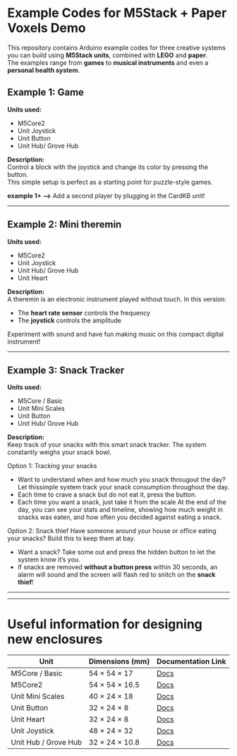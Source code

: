 # Example Codes for M5Stack + Paper Voxels Demo  
This repository contains Arduino example codes for three creative systems you can build using **M5Stack units**, combined with **LEGO** and **paper**.  
The examples range from **games** to **musical instruments** and even a **personal health system**.  

## Example 1: Game 
**Units used:**  
- M5Core2  
- Unit Joystick  
- Unit Button  
- Unit Hub/ Grove Hub  

**Description:**  
Control a block with the joystick and change its color by pressing the button.  
This simple setup is perfect as a starting point for puzzle-style games.  

**example 1+ -->** Add a second player by plugging in the CardKB unit!  

---
## Example 2: Mini theremin  
**Units used:**  
- M5Core2  
- Unit Joystick
- Unit Hub/ Grove Hub  
- Unit Heart  

**Description:**  
A theremin is an electronic instrument played without touch. In this version:  
- The **heart rate sensor** controls the frequency  
- The **joystick** controls the amplitude  

Experiment with sound and have fun making music on this compact digital instrument!  

---
## Example 3: Snack Tracker  
**Units used:**  
- M5Core / Basic 
- Unit Mini Scales  
- Unit Button
- Unit Hub/ Grove Hub  

**Description:**  
Keep track of your snacks with this smart snack tracker. The system constantly weighs your snack bowl.  

Option 1: Tracking your snacks
- Want to understand when and how much you snack througout the day? Let thissimple system track your snack consumption throughout the day.
- Each time to crave a snack but do not eat it, press the button.
- Each time you want a snack, just take it from the scale
At the end of the day, you can see your stats and timeline, showing how much weight in snacks was eaten, and how often you decided against eating a snack. 

Option 2: Snack thief
Have someone around your house or office eating your snacks? Build this to keep them at bay. 
- Want a snack? Take some out and press the hidden button to let the system know it’s you.  
- If snacks are removed **without a button press** within 30 seconds, an alarm will sound and the screen will flash red to snitch on the **snack thief**!  

---
---
# Useful information for designing new enclosures

| Unit                     | Dimensions (mm)     | Documentation Link |
|--------------------------|---------------------|--------------------|
| M5Core / Basic           | 54 × 54 × 17        | [Docs](https://docs.m5stack.com/en/core/basic) |
| M5Core2                  | 54 × 54 × 16.5      | [Docs](https://docs.m5stack.com/en/core/core2) |
| Unit Mini Scales         | 40 × 24 × 18        | [Docs](https://docs.m5stack.com/en/unit/Unit-Mini%20Scales) |
| Unit Button              | 32 × 24 × 8         | [Docs](https://docs.m5stack.com/en/unit/button) |
| Unit Heart               | 32 × 24 × 8         | [Docs](https://docs.m5stack.com/en/unit/heart) |
| Unit Joystick            | 48 × 24 × 32        | [Docs](https://docs.m5stack.com/en/unit/joystick_1.1) |
| Unit Hub / Grove Hub     | 32 × 24 × 10.8      | [Docs](https://docs.m5stack.com/en/unit/hub) |


